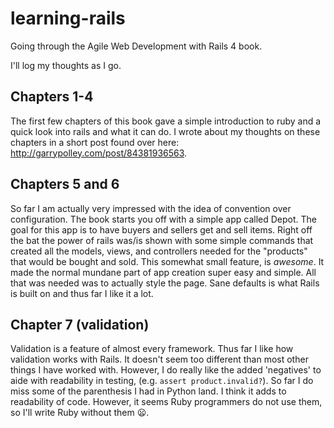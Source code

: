 # learning-rails

Going through the Agile Web Development with Rails 4 book.

I'll log my thoughts as I go.

## Chapters 1-4

The first few chapters of this book gave a simple introduction to ruby and a quick look into rails and what it can do.  I wrote about my thoughts on these chapters in a short post found over here: http://garrypolley.com/post/84381936563.

## Chapters 5 and 6

So far I am actually very impressed with the idea of convention over configuration.  The book starts you off with a simple app called Depot.  The goal for this app is to have buyers and sellers get and sell items.  Right off the bat the power of rails was/is shown with some simple commands that created all the models, views, and controllers needed for the "products" that would be bought and sold.  This somewhat small feature, is _awesome_.  It made the normal mundane part of app creation super easy and simple.  All that was needed was to actually style the page. Sane defaults is what Rails is built on and thus far I like it a lot.

## Chapter 7 (validation)

Validation is a feature of almost every framework.  Thus far I like how validation works with Rails.  It doesn't seem too different than most other things I have worked with.  However, I do really like the added 'negatives' to aide with readability in testing, (e.g. `assert product.invalid?`).  So far I do miss some of the parenthesis I had in Python land.  I think it adds to readability of code.  However, it seems Ruby programmers do not use them, so I'll write Ruby without them :frowning:.
